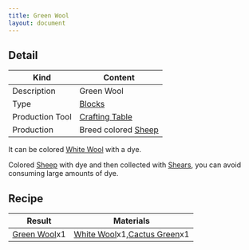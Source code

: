 ```yaml
---
title: Green Wool
layout: document
---
```

## Detail

|Kind|Content|
|---|---|
|Description|Green Wool|
|Type|[Blocks](Blocks)|
|Production Tool|[Crafting Table](Crafting_Table)|
|Production|Breed colored [Sheep](Sheep)|

It can be colored [White Wool](White_Wool) with a dye.

Colored [Sheep](Sheep) with dye and then collected with [Shears](Shears), you can avoid consuming large amounts of dye.

## Recipe

|Result|Materials|
|---|---|
|[Green Wool](Green_Wool)x1|[White Wool](White_Wool)x1,[Cactus Green](Cactus_Green)x1|

